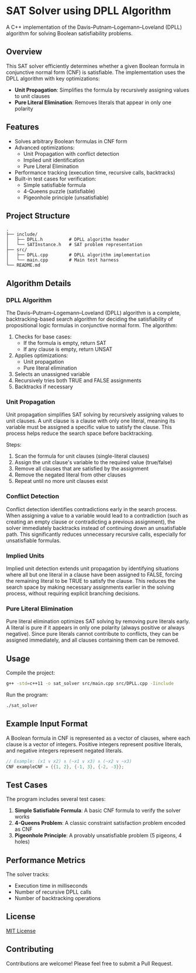 # SAT Solver using DPLL Algorithm

A C++ implementation of the Davis–Putnam–Logemann–Loveland (DPLL) algorithm for solving Boolean satisfiability problems.

## Overview

This SAT solver efficiently determines whether a given Boolean formula in conjunctive normal form (CNF) is satisfiable. The implementation uses the DPLL algorithm with key optimizations:

- **Unit Propagation**: Simplifies the formula by recursively assigning values to unit clauses
- **Pure Literal Elimination**: Removes literals that appear in only one polarity

## Features

- Solves arbitrary Boolean formulas in CNF form
- Advanced optimizations:
  - Unit Propagation with conflict detection
  - Implied unit identification
  - Pure Literal Elimination
- Performance tracking (execution time, recursive calls, backtracks)
- Built-in test cases for verification:
  - Simple satisfiable formula
  - 4-Queens puzzle (satisfiable)
  - Pigeonhole principle (unsatisfiable)

## Project Structure

```
.
├── include/
│   ├── DPLL.h          # DPLL algorithm header
│   └── SATInstance.h   # SAT problem representation
├── src/
│   ├── DPLL.cpp        # DPLL algorithm implementation
│   └── main.cpp        # Main test harness
└── README.md
```

## Algorithm Details

### DPLL Algorithm

The Davis–Putnam–Logemann–Loveland (DPLL) algorithm is a complete, backtracking-based search algorithm for deciding the satisfiability of propositional logic formulas in conjunctive normal form. The algorithm:

1. Checks for base cases:
   - If the formula is empty, return SAT
   - If any clause is empty, return UNSAT
2. Applies optimizations:
   - Unit propagation
   - Pure literal elimination
3. Selects an unassigned variable
4. Recursively tries both TRUE and FALSE assignments
5. Backtracks if necessary

### Unit Propagation

Unit propagation simplifies SAT solving by recursively assigning values to unit clauses. A unit clause is a clause with only one literal, meaning its variable must be assigned a specific value to satisfy the clause. This process helps reduce the search space before backtracking.

Steps:
1. Scan the formula for unit clauses (single-literal clauses)
2. Assign the unit clause's variable to the required value (true/false)
3. Remove all clauses that are satisfied by the assignment
4. Remove the negated literal from other clauses
5. Repeat until no more unit clauses exist

### Conflict Detection

Conflict detection identifies contradictions early in the search process. When assigning a value to a variable would lead to a contradiction (such as creating an empty clause or contradicting a previous assignment), the solver immediately backtracks instead of continuing down an unsatisfiable path. This significantly reduces unnecessary recursive calls, especially for unsatisfiable formulas.

### Implied Units

Implied unit detection extends unit propagation by identifying situations where all but one literal in a clause have been assigned to FALSE, forcing the remaining literal to be TRUE to satisfy the clause. This reduces the search space by making necessary assignments earlier in the solving process, without requiring explicit branching decisions.

### Pure Literal Elimination

Pure literal elimination optimizes SAT solving by removing pure literals early. A literal is pure if it appears in only one polarity (always positive or always negative). Since pure literals cannot contribute to conflicts, they can be assigned immediately, and all clauses containing them can be removed.

## Usage

Compile the project:

```bash
g++ -std=c++11 -o sat_solver src/main.cpp src/DPLL.cpp -Iinclude
```

Run the program:

```bash
./sat_solver
```

## Example Input Format

A Boolean formula in CNF is represented as a vector of clauses, where each clause is a vector of integers. Positive integers represent positive literals, and negative integers represent negated literals.

```cpp
// Example: (x1 ∨ x2) ∧ (~x1 ∨ x3) ∧ (~x2 ∨ ~x3)
CNF exampleCNF = {{1, 2}, {-1, 3}, {-2, -3}};
```

## Test Cases

The program includes several test cases:

1. **Simple Satisfiable Formula**: A basic CNF formula to verify the solver works
2. **4-Queens Problem**: A classic constraint satisfaction problem encoded as CNF
3. **Pigeonhole Principle**: A provably unsatisfiable problem (5 pigeons, 4 holes)

## Performance Metrics

The solver tracks:
- Execution time in milliseconds
- Number of recursive DPLL calls
- Number of backtracking operations

## License

[MIT License](LICENSE)

## Contributing

Contributions are welcome! Please feel free to submit a Pull Request.
